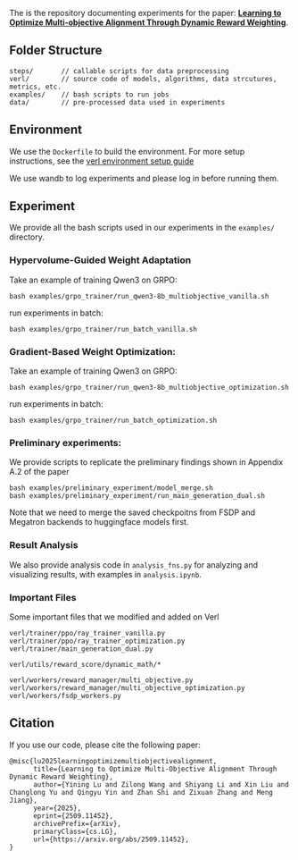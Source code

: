 The is the repository documenting experiments for the paper: [**Learning to Optimize Multi-objective Alignment Through Dynamic Reward Weighting**](https://arxiv.org/abs/2509.11452).

## Folder Structure
```
steps/       // callable scripts for data preprocessing
verl/        // source code of models, algorithms, data strcutures, metrics, etc. 
examples/    // bash scripts to run jobs
data/        // pre-processed data used in experiments
```

## Environment 
We use the `Dockerfile` to build the environment. For more setup instructions, see the [verl environment setup guide](https://verl.readthedocs.io/en/latest/start/install.html)

We use wandb to log experiments and please log in before running them.

## Experiment
We provide all the bash scripts used in our experiments in the `examples/` directory.

### Hypervolume-Guided Weight Adaptation
Take an example of training Qwen3 on GRPO:
```
bash examples/grpo_trainer/run_qwen3-8b_multiobjective_vanilla.sh
```

run experiments in batch:
```
bash examples/grpo_trainer/run_batch_vanilla.sh
```

### Gradient-Based Weight Optimization:
Take an example of training Qwen3 on GRPO: 
```
bash examples/grpo_trainer/run_qwen3-8b_multiobjective_optimization.sh
```

run experiments in batch:
```
bash examples/grpo_trainer/run_batch_optimization.sh
```

### Preliminary experiments:
We provide scripts to replicate the preliminary findings shown in Appendix A.2 of the paper
```
bash examples/preliminary_experiment/model_merge.sh
bash examples/preliminary_experiment/run_main_generation_dual.sh
```
Note that we need to merge the saved checkpoitns from FSDP and Megatron backends to huggingface models first.

### Result Analysis
We also provide analysis code in `analysis_fns.py` for analyzing and visualizing results, with examples in `analysis.ipynb`.

### Important Files
Some important files that we modified and added on Verl
```
verl/trainer/ppo/ray_trainer_vanilla.py
verl/trainer/ppo/ray_trainer_optimization.py
verl/trainer/main_generation_dual.py

verl/utils/reward_score/dynamic_math/*

verl/workers/reward_manager/multi_objective.py
verl/workers/reward_manager/multi_objective_optimization.py
verl/workers/fsdp_workers.py
```

## Citation
If you use our code, please cite the following paper:
```
@misc{lu2025learningoptimizemultiobjectivealignment,
      title={Learning to Optimize Multi-Objective Alignment Through Dynamic Reward Weighting}, 
      author={Yining Lu and Zilong Wang and Shiyang Li and Xin Liu and Changlong Yu and Qingyu Yin and Zhan Shi and Zixuan Zhang and Meng Jiang},
      year={2025},
      eprint={2509.11452},
      archivePrefix={arXiv},
      primaryClass={cs.LG},
      url={https://arxiv.org/abs/2509.11452}, 
}
```
